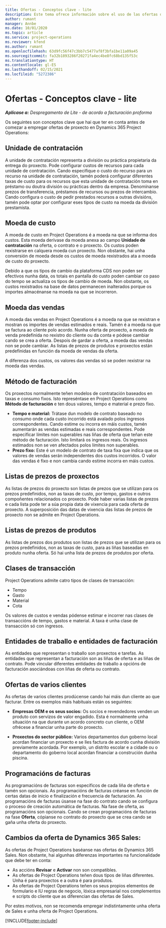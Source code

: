 ```yaml
---
title: Ofertas - Conceptos clave - lite
description: Este tema ofrece información sobre el uso de las ofertas de proxecto en Project Operations.
author: rumant
manager: Annbe
ms.date: 10/01/2020
ms.topic: article
ms.service: project-operations
ms.reviewer: kfend
ms.author: rumant
ms.openlocfilehash: 63d9fc56f47c3bb7c5477af8f3bfa1be11a09a45
ms.sourcegitcommit: fa32b1893286f20271fa4ec4be8fc68bd135f53c
ms.translationtype: HT
ms.contentlocale: gl-ES
ms.lasthandoff: 02/15/2021
ms.locfileid: "5272386"
---
```

# <a name="quotes---key-concepts---lite"></a>Ofertas - Conceptos clave - lite

_**Aplícase a:** Despregamento de Lite - de acordo a facturación proforma_


Os seguintes son conceptos clave que hai que ter en conta antes de comezar a empregar ofertas de proxecto en Dynamics 365 Project Operations:

## <a name="contracting-unit"></a>Unidade de contratación

A unidade de contratación representa a división ou práctica propietaria da entrega do proxecto. Pode configurar custos de recursos para cada unidade de contratación. Cando especifique o custo do recurso para un recurso na unidade de contratación, tamén poderá configurar diferentes taxas de custo para os recursos que esta unidade de contratación toma en préstamo ou doutra división ou prácticas dentro da empresa. Denomínanse prezos de transferencia, préstamos de recursos ou prezos de intercambio. Cando configura o custo de pedir prestados recursos a outras divisións, tamén pode optar por configurar eses tipos de custo na moeda da división prestamista.

## <a name="cost-currency"></a>Moeda de custo

A moeda de custo en Project Operations é a moeda na que se informa dos custos. Esta moeda derívase da moeda anexa ao campo **Unidade de contratación** na oferta, o contrato e o proxecto. Os custos poden rexistrarse en calquera moeda cun proxecto. Non obstante, hai unha conversión de moeda desde os custos de moeda rexistrados ata a moeda de custo do proxecto.

Debido a que os tipos de cambio da plataforma CDS non poden ser efectivos nunha data, os totais en pantalla do custo poden cambiar co paso do tempo se actualiza os tipos de cambio de moeda. Non obstante, os custos rexistrados na base de datos permanecen inalterados porque os importes almacénanse na moeda na que se incorreron.

## <a name="sales-currency"></a>Moeda das vendas

A moeda das vendas en Project Operations é a moeda na que se rexistran e mostran os importes de vendas estimados e reais. Tamén é a moeda na que se factura ao cliente polo acordo. Nunha oferta de proxecto, a moeda de venda predefinida no rexistro do cliente ou da conta e pódese cambiar cando se crea a oferta. Despois de gardar a oferta, a moeda das vendas non se pode cambiar. As listas de prezos de produtos e proxectos están predefinidas en función da moeda de vendas da oferta.

A diferenza dos custos, os valores das vendas só se poden rexistrar na moeda das vendas.

## <a name="billing-method"></a>Método de facturación

Os proxectos normalmente teñen modelos de contratación baseados en taxas e consumo fixos. Isto represéntase en Project Operations como **Método de facturación** e ten dous valores, tempo e material e prezo fixo.

- **Tempo e material:** Trátase dun modelo de contrato baseado no consumo onde cada custo incorrido está avalado polos ingresos correspondentes. Cando estime ou incorra en máis custos, tamén aumentarán as vendas estimadas e reais correspondentes. Pode especificar límites non superables nas liñas de oferta que teñan este método de facturación. Isto limitará os ingresos reais. Os ingresos estimados non se ven afectados polos límites non superables.
- **Prezo fixo:** Este é un modelo de contrato de taxa fixa que indica que os valores de vendas serán independentes dos custos incorridos. O valor das vendas é fixo e non cambia cando estime incorra en máis custos.

## <a name="project-price-lists"></a>Listas de prezos de proxectos

As listas de prezos do proxecto son listas de prezos que se utilizan para os prezos predefinidos, non as taxas de custo, por tempo, gastos e outros compoñentes relacionados co proxecto. Pode haber varias listas de prezos e cada lista pode ter a súa propia data de vixencia para cada oferta de proxecto. A superposición das datas de vixencia das listas de prezos de proxecto non se admite en Project Operations.

## <a name="product-price-lists"></a>Listas de prezos de produtos

As listas de prezos dos produtos son listas de prezos que se utilizan para os prezos predefinidos, non as taxas de custo, para as liñas baseadas en produto nunha oferta. Só hai unha lista de prezos de produtos por oferta.

## <a name="transaction-classes"></a>Clases de transacción

Project Operations admite catro tipos de clases de transacción:

- Tempo
- Gasto
- Material
- Cota

Os valores de custos e vendas pódense estimar e incorrer nas clases de transaccións de tempo, gastos e material. A taxa é unha clase de transacción só con ingresos.

## <a name="work-entities-and-billing-entities"></a>Entidades de traballo e entidades de facturación

As entidades que representan o traballo son proxectos e tarefas. As entidades que representan a facturación son as liñas de oferta e as liñas de contrato. Pode vincular diferentes entidades de traballo a opcións de facturación asociándoas con liñas de oferta ou contrato.

## <a name="multi-customer-deals"></a>Ofertas de varios clientes

As ofertas de varios clientes prodúcense cando hai máis dun cliente ao que facturar. Entre os exemplos máis habituais están os seguintes:

- **Empresas OEM e os seus socios:** Os socios e revendedores venden un produto con servizos de valor engadido. Esta é normalmente unha situación na que durante un acordo concreto cun cliente, o OEM ofrécese a financiar unha parte do proxecto. 

- **Proxectos do sector público:** Varios departamentos dun goberno local acordan financiar un proxecto e se lles factura de acordo cunha división previamente acordada. Por exemplo, un distrito escolar e a cidade ou o departamento do goberno local acordan financiar a construción dunha piscina.

## <a name="invoice-schedules"></a>Programacións de facturas

As programacións de facturas son específicos de cada liña de oferta e tamén son opcionais. As programacións de facturas créanse en función de certas datas de inicio e finalización e frecuencia de facturación. As programacións de facturas úsanse na fase do contrato cando se configura o proceso de creación automática de facturas. Na fase de oferta, as programacións son opcionais. Cando se crean programacións de facturas na fase **Oferta**, cópianse no contrato do proxecto que se crea cando se gaña unha oferta do proxecto.

## <a name="changes-from-dynamics-365-sales-quote"></a>Cambios da oferta de Dynamics 365 Sales:

As ofertas de Project Operations baséanse nas ofertas de Dynamics 365 Sales. Non obstante, hai algunhas diferenzas importantes na funcionalidade que debe ter en conta:

- As accións **Revisar** e **Activar** non son compatibles.
- As ofertas de Project Operations teñen dous tipos de liñas diferentes. Unha é para proxectos e a outra é para produtos.
- As ofertas de Project Operations teñen os seus propios elementos de formulario e IU regras de negocio, lóxica empresarial nos complementos e scripts do cliente que as diferencian das ofertas de Sales.

Por estes motivos, non se recomenda empregar indistintamente unha oferta de Sales e unha oferta de Project Operations.


[!INCLUDE[footer-include](../../includes/footer-banner.md)]